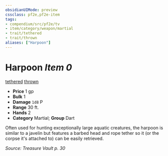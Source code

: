 ```yaml
---
obsidianUIMode: preview
cssclass: pf2e,pf2e-item
tags:
- compendium/src/pf2e/tv
- item/category/weapon/martial
- trait/tethered
- trait/thrown
aliases: ["Harpoon"]
---
```

# Harpoon *Item 0*  
[tethered](rules/traits/tethered-b1.md)  [thrown](rules/traits/thrown.md)  

- **Price** 1 gp
- **Bulk** 1
- **Damage** `1d8` P
- **Range** 30 ft.
- **Hands** 2
- **Category** Martial; **Group** Dart 

Often used for hunting exceptionally large aquatic creatures, the harpoon is similar to a javelin but features a barbed head and rope tether so it (or the corpse it's attached to) can be easily retrieved.

*Source: Treasure Vault p. 30*